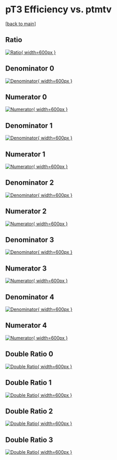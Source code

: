 # pT3 Efficiency vs. ptmtv

[[back to main](./)]



## Ratio

[![Ratio](../mtv/var/pT3_base_13_-1_eff_ptmtv.png){ width=600px }](../mtv/var/pT3_base_13_-1_eff_ptmtv.pdf)

## Denominator 0

[![Denominator](../mtv/den/pT3_base_13_-1_eff_ptmtv_den0.png){ width=600px }](../mtv/den/pT3_base_13_-1_eff_ptmtv_den0.pdf)

## Numerator 0

[![Numerator](../mtv/num/pT3_base_13_-1_eff_ptmtv_num0.png){ width=600px }](../mtv/num/pT3_base_13_-1_eff_ptmtv_num0.pdf)

## Denominator 1

[![Denominator](../mtv/den/pT3_base_13_-1_eff_ptmtv_den1.png){ width=600px }](../mtv/den/pT3_base_13_-1_eff_ptmtv_den1.pdf)

## Numerator 1

[![Numerator](../mtv/num/pT3_base_13_-1_eff_ptmtv_num1.png){ width=600px }](../mtv/num/pT3_base_13_-1_eff_ptmtv_num1.pdf)

## Denominator 2

[![Denominator](../mtv/den/pT3_base_13_-1_eff_ptmtv_den2.png){ width=600px }](../mtv/den/pT3_base_13_-1_eff_ptmtv_den2.pdf)

## Numerator 2

[![Numerator](../mtv/num/pT3_base_13_-1_eff_ptmtv_num2.png){ width=600px }](../mtv/num/pT3_base_13_-1_eff_ptmtv_num2.pdf)

## Denominator 3

[![Denominator](../mtv/den/pT3_base_13_-1_eff_ptmtv_den3.png){ width=600px }](../mtv/den/pT3_base_13_-1_eff_ptmtv_den3.pdf)

## Numerator 3

[![Numerator](../mtv/num/pT3_base_13_-1_eff_ptmtv_num3.png){ width=600px }](../mtv/num/pT3_base_13_-1_eff_ptmtv_num3.pdf)

## Denominator 4

[![Denominator](../mtv/den/pT3_base_13_-1_eff_ptmtv_den4.png){ width=600px }](../mtv/den/pT3_base_13_-1_eff_ptmtv_den4.pdf)

## Numerator 4

[![Numerator](../mtv/num/pT3_base_13_-1_eff_ptmtv_num4.png){ width=600px }](../mtv/num/pT3_base_13_-1_eff_ptmtv_num4.pdf)

## Double Ratio 0

[![Double Ratio](../mtv/ratio/pT3_base_13_-1_eff_ptmtv_ratio0.png){ width=600px }](../mtv/ratio/pT3_base_13_-1_eff_ptmtv_ratio0.pdf)

## Double Ratio 1

[![Double Ratio](../mtv/ratio/pT3_base_13_-1_eff_ptmtv_ratio1.png){ width=600px }](../mtv/ratio/pT3_base_13_-1_eff_ptmtv_ratio1.pdf)

## Double Ratio 2

[![Double Ratio](../mtv/ratio/pT3_base_13_-1_eff_ptmtv_ratio2.png){ width=600px }](../mtv/ratio/pT3_base_13_-1_eff_ptmtv_ratio2.pdf)

## Double Ratio 3

[![Double Ratio](../mtv/ratio/pT3_base_13_-1_eff_ptmtv_ratio3.png){ width=600px }](../mtv/ratio/pT3_base_13_-1_eff_ptmtv_ratio3.pdf)

